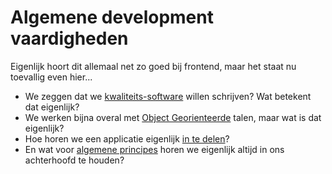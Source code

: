 # Algemene development vaardigheden

Eigenlijk hoort dit allemaal net zo goed bij frontend, maar het staat nu toevallig even hier...

* We zeggen dat we [kwaliteits-software](./structurele-kwaliteit.md) willen schrijven? Wat betekent dat eigenlijk?
* We werken bijna overal met [Object Georienteerde](./object-orientatie.md) talen, maar wat is dat eigenlijk?
* Hoe horen we een applicatie eigenlijk [in te delen](./componenten-lagen.md)?
* En wat voor [algemene principes](./design-principles.md) horen we eigenlijk altijd in ons achterhoofd te houden?